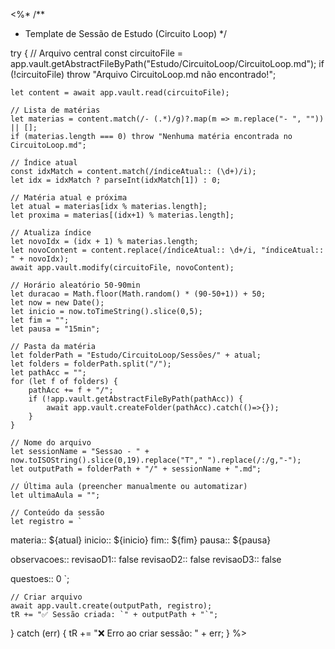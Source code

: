 <%*
/**
 * Template de Sessão de Estudo (Circuito Loop)
 */

try {
    // Arquivo central
    const circuitoFile = app.vault.getAbstractFileByPath("Estudo/CircuitoLoop/CircuitoLoop.md");
    if (!circuitoFile) throw "Arquivo CircuitoLoop.md não encontrado!";

    let content = await app.vault.read(circuitoFile);

    // Lista de matérias
    let materias = content.match(/- (.*)/g)?.map(m => m.replace("- ", "")) || [];
    if (materias.length === 0) throw "Nenhuma matéria encontrada no CircuitoLoop.md";

    // Índice atual
    const idxMatch = content.match(/índiceAtual:: (\d+)/i);
    let idx = idxMatch ? parseInt(idxMatch[1]) : 0;

    // Matéria atual e próxima
    let atual = materias[idx % materias.length];
    let proxima = materias[(idx+1) % materias.length];

    // Atualiza índice
    let novoIdx = (idx + 1) % materias.length;
    let novoContent = content.replace(/índiceAtual:: \d+/i, "índiceAtual:: " + novoIdx);
    await app.vault.modify(circuitoFile, novoContent);

    // Horário aleatório 50-90min
    let duracao = Math.floor(Math.random() * (90-50+1)) + 50;
    let now = new Date();
    let inicio = now.toTimeString().slice(0,5);
    let fim = ""; 
    let pausa = "15min";

    // Pasta da matéria
    let folderPath = "Estudo/CircuitoLoop/Sessões/" + atual;
    let folders = folderPath.split("/");
    let pathAcc = "";
    for (let f of folders) {
        pathAcc += f + "/";
        if (!app.vault.getAbstractFileByPath(pathAcc)) {
            await app.vault.createFolder(pathAcc).catch(()=>{});
        }
    }

    // Nome do arquivo
    let sessionName = "Sessao - " + now.toISOString().slice(0,19).replace("T"," ").replace(/:/g,"-");
    let outputPath = folderPath + "/" + sessionName + ".md";

    // Última aula (preencher manualmente ou automatizar)
    let ultimaAula = "";

    // Conteúdo da sessão
    let registro = `
materia:: ${atual}
inicio:: ${inicio}
fim:: ${fim}
pausa:: ${pausa}

observacoes::
revisaoD1:: false
revisaoD2:: false
revisaoD3:: false

questoes:: 0
`;

    // Criar arquivo
    await app.vault.create(outputPath, registro);
    tR += "✅ Sessão criada: `" + outputPath + "`";

} catch (err) {
    tR += "❌ Erro ao criar sessão: " + err;
}
%>
